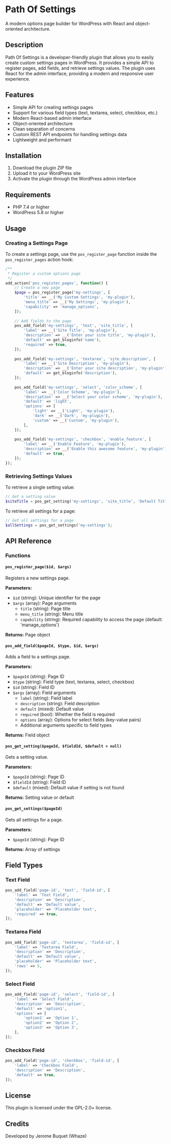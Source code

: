# Path Of Settings

A modern options page builder for WordPress with React and object-oriented architecture.

## Description

Path Of Settings is a developer-friendly plugin that allows you to easily create custom settings pages in WordPress. It provides a simple API to register pages, add fields, and retrieve settings values. The plugin uses React for the admin interface, providing a modern and responsive user experience.

## Features

- Simple API for creating settings pages
- Support for various field types (text, textarea, select, checkbox, etc.)
- Modern React-based admin interface
- Object-oriented architecture
- Clean separation of concerns
- Custom REST API endpoints for handling settings data
- Lightweight and performant

## Installation

1. Download the plugin ZIP file
2. Upload it to your WordPress site
3. Activate the plugin through the WordPress admin interface

## Requirements

- PHP 7.4 or higher
- WordPress 5.8 or higher

## Usage

### Creating a Settings Page

To create a settings page, use the `pos_register_page` function inside the `pos_register_pages` action hook:

```php
/**
 * Register a custom options page
 */
add_action('pos_register_pages', function() {
    // Create a new page
    $page = pos_register_page('my-settings', [
        'title' => __('My Custom Settings', 'my-plugin'),
        'menu_title' => __('My Settings', 'my-plugin'),
        'capability' => 'manage_options',
    ]);
    
    // Add fields to the page
    pos_add_field('my-settings', 'text', 'site_title', [
        'label' => __('Site Title', 'my-plugin'),
        'description' => __('Enter your site title', 'my-plugin'),
        'default' => get_bloginfo('name'),
        'required' => true,
    ]);
    
    pos_add_field('my-settings', 'textarea', 'site_description', [
        'label' => __('Site Description', 'my-plugin'),
        'description' => __('Enter your site description', 'my-plugin'),
        'default' => get_bloginfo('description'),
    ]);
    
    pos_add_field('my-settings', 'select', 'color_scheme', [
        'label' => __('Color Scheme', 'my-plugin'),
        'description' => __('Select your color scheme', 'my-plugin'),
        'default' => 'light',
        'options' => [
            'light' => __('Light', 'my-plugin'),
            'dark' => __('Dark', 'my-plugin'),
            'custom' => __('Custom', 'my-plugin'),
        ],
    ]);
    
    pos_add_field('my-settings', 'checkbox', 'enable_feature', [
        'label' => __('Enable Feature', 'my-plugin'),
        'description' => __('Enable this awesome feature', 'my-plugin'),
        'default' => true,
    ]);
});
```

### Retrieving Settings Values

To retrieve a single setting value:

```php
// Get a setting value
$siteTitle = pos_get_setting('my-settings', 'site_title', 'Default Title');
```

To retrieve all settings for a page:

```php
// Get all settings for a page
$allSettings = pos_get_settings('my-settings');
```

## API Reference

### Functions

#### `pos_register_page($id, $args)`

Registers a new settings page.

**Parameters:**
- `$id` (string): Unique identifier for the page
- `$args` (array): Page arguments
  - `title` (string): Page title
  - `menu_title` (string): Menu title
  - `capability` (string): Required capability to access the page (default: 'manage_options')

**Returns:** Page object

#### `pos_add_field($pageId, $type, $id, $args)`

Adds a field to a settings page.

**Parameters:**
- `$pageId` (string): Page ID
- `$type` (string): Field type (text, textarea, select, checkbox)
- `$id` (string): Field ID
- `$args` (array): Field arguments
  - `label` (string): Field label
  - `description` (string): Field description
  - `default` (mixed): Default value
  - `required` (bool): Whether the field is required
  - `options` (array): Options for select fields (key-value pairs)
  - Additional arguments specific to field types

**Returns:** Field object

#### `pos_get_setting($pageId, $fieldId, $default = null)`

Gets a setting value.

**Parameters:**
- `$pageId` (string): Page ID
- `$fieldId` (string): Field ID
- `$default` (mixed): Default value if setting is not found

**Returns:** Setting value or default

#### `pos_get_settings($pageId)`

Gets all settings for a page.

**Parameters:**
- `$pageId` (string): Page ID

**Returns:** Array of settings

## Field Types

### Text Field

```php
pos_add_field('page-id', 'text', 'field-id', [
    'label' => 'Text Field',
    'description' => 'Description',
    'default' => 'Default value',
    'placeholder' => 'Placeholder text',
    'required' => true,
]);
```

### Textarea Field

```php
pos_add_field('page-id', 'textarea', 'field-id', [
    'label' => 'Textarea Field',
    'description' => 'Description',
    'default' => 'Default value',
    'placeholder' => 'Placeholder text',
    'rows' => 5,
]);
```

### Select Field

```php
pos_add_field('page-id', 'select', 'field-id', [
    'label' => 'Select Field',
    'description' => 'Description',
    'default' => 'option1',
    'options' => [
        'option1' => 'Option 1',
        'option2' => 'Option 2',
        'option3' => 'Option 3',
    ],
]);
```

### Checkbox Field

```php
pos_add_field('page-id', 'checkbox', 'field-id', [
    'label' => 'Checkbox Field',
    'description' => 'Description',
    'default' => true,
]);
```

## License

This plugin is licensed under the GPL-2.0+ license.

## Credits

Developed by Jerome Buquet (Whaze)

